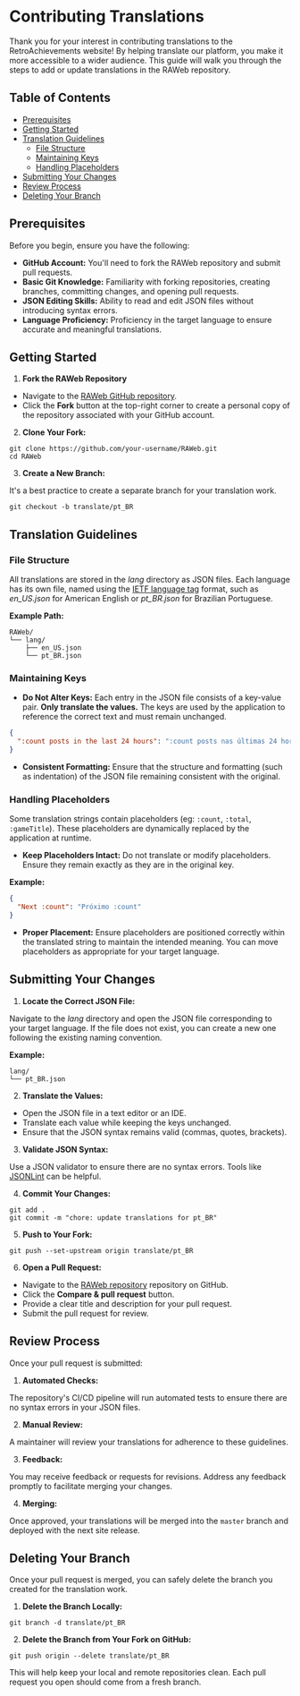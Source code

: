 # Contributing Translations

Thank you for your interest in contributing translations to the RetroAchievements website! By helping translate our platform, you make it more accessible to a wider audience. This guide will walk you through the steps to add or update translations in the RAWeb repository.

## Table of Contents

- [Prerequisites](#prerequisites)
- [Getting Started](#getting-started)
- [Translation Guidelines](#translation-guidelines)
  - [File Structure](#file-structure)
  - [Maintaining Keys](#maintaining-keys)
  - [Handling Placeholders](#handling-placeholders)
- [Submitting Your Changes](#submitting-your-changes)
- [Review Process](#review-process)
- [Deleting Your Branch](#deleting-your-branch)

## Prerequisites

Before you begin, ensure you have the following:

- **GitHub Account:** You'll need to fork the RAWeb repository and submit pull requests.
- **Basic Git Knowledge:** Familiarity with forking repositories, creating branches, committing changes, and opening pull requests.
- **JSON Editing Skills:** Ability to read and edit JSON files without introducing syntax errors.
- **Language Proficiency:** Proficiency in the target language to ensure accurate and meaningful translations.

## Getting Started

1. **Fork the RAWeb Repository**

- Navigate to the [RAWeb GitHub repository](https://github.com/RetroAchievements/RAWeb).
- Click the **Fork** button at the top-right corner to create a personal copy of the repository associated with your GitHub account.

2. **Clone Your Fork:**

```shell
git clone https://github.com/your-username/RAWeb.git
cd RAWeb
```

3. **Create a New Branch:**

It's a best practice to create a separate branch for your translation work.

```shell
git checkout -b translate/pt_BR
```

## Translation Guidelines

### File Structure

All translations are stored in the _lang_ directory as JSON files. Each language has its own file, named using the [IETF language tag](https://en.wikipedia.org/wiki/IETF_language_tag) format, such as _en_US.json_ for American English or _pt_BR.json_ for Brazilian Portuguese.

**Example Path:**

```
RAWeb/
└── lang/
    ├── en_US.json
    └── pt_BR.json
```

### Maintaining Keys

- **Do Not Alter Keys:** Each entry in the JSON file consists of a key-value pair. **Only translate the values.** The keys are used by the application to reference the correct text and must remain unchanged.

```json
{
  ":count posts in the last 24 hours": ":count posts nas últimas 24 horas"
}
```

- **Consistent Formatting:** Ensure that the structure and formatting (such as indentation) of the JSON file remaining consistent with the original.

### Handling Placeholders

Some translation strings contain placeholders (eg: `:count`, `:total`, `:gameTitle`). These placeholders are dynamically replaced by the application at runtime.

- **Keep Placeholders Intact:** Do not translate or modify placeholders. Ensure they remain exactly as they are in the original key.

**Example:**

```json
{
  "Next :count": "Próximo :count"
}
```

- **Proper Placement:** Ensure placeholders are positioned correctly within the translated string to maintain the intended meaning. You can move placeholders as appropriate for your target language.

## Submitting Your Changes

1. **Locate the Correct JSON File:**

Navigate to the _lang_ directory and open the JSON file corresponding to your target language. If the file does not exist, you can create a new one following the existing naming convention.

**Example:**

```
lang/
└── pt_BR.json
```

2. **Translate the Values:**

- Open the JSON file in a text editor or an IDE.
- Translate each value while keeping the keys unchanged.
- Ensure that the JSON syntax remains valid (commas, quotes, brackets).

3. **Validate JSON Syntax:**

Use a JSON validator to ensure there are no syntax errors. Tools like [JSONLint](https://jsonlint.com/) can be helpful.

4. **Commit Your Changes:**

```shell
git add .
git commit -m "chore: update translations for pt_BR"
```

5. **Push to Your Fork:**

```shell
git push --set-upstream origin translate/pt_BR
```

6. **Open a Pull Request:**

- Navigate to the [RAWeb repository](https://github.com/RetroAchievements/RAWeb) repository on GitHub.
- Click the **Compare & pull request** button.
- Provide a clear title and description for your pull request.
- Submit the pull request for review.

## Review Process

Once your pull request is submitted:

1. **Automated Checks:**

The repository's CI/CD pipeline will run automated tests to ensure there are no syntax errors in your JSON files.

2. **Manual Review:**

A maintainer will review your translations for adherence to these guidelines.

3. **Feedback:**

You may receive feedback or requests for revisions. Address any feedback promptly to facilitate merging your changes.

4. **Merging:**

Once approved, your translations will be merged into the `master` branch and deployed with the next site release.

## Deleting Your Branch

Once your pull request is merged, you can safely delete the branch you created for the translation work.

1. **Delete the Branch Locally:**

```shell
git branch -d translate/pt_BR
```

2. **Delete the Branch from Your Fork on GitHub:**

```shell
git push origin --delete translate/pt_BR
```

This will help keep your local and remote repositories clean. Each pull request you open should come from a fresh branch.
